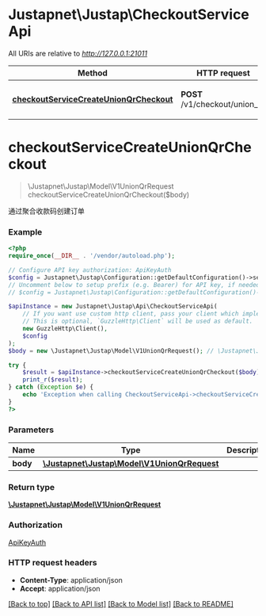 # Justapnet\Justap\CheckoutServiceApi

All URIs are relative to *http://127.0.0.1:21011*

Method | HTTP request | Description
------------- | ------------- | -------------
[**checkoutServiceCreateUnionQrCheckout**](CheckoutServiceApi.md#checkoutServiceCreateUnionQrCheckout) | **POST** /v1/checkout/union_qr | 通过聚合收款码创建订单


# **checkoutServiceCreateUnionQrCheckout**
> \Justapnet\Justap\Model\V1UnionQrRequest checkoutServiceCreateUnionQrCheckout($body)

通过聚合收款码创建订单

### Example
```php
<?php
require_once(__DIR__ . '/vendor/autoload.php');

// Configure API key authorization: ApiKeyAuth
$config = Justapnet\Justap\Configuration::getDefaultConfiguration()->setApiKey('X-JUSTAP-API-KEY', 'YOUR_API_KEY');
// Uncomment below to setup prefix (e.g. Bearer) for API key, if needed
// $config = Justapnet\Justap\Configuration::getDefaultConfiguration()->setApiKeyPrefix('X-JUSTAP-API-KEY', 'Bearer');

$apiInstance = new Justapnet\Justap\Api\CheckoutServiceApi(
    // If you want use custom http client, pass your client which implements `GuzzleHttp\ClientInterface`.
    // This is optional, `GuzzleHttp\Client` will be used as default.
    new GuzzleHttp\Client(),
    $config
);
$body = new \Justapnet\Justap\Model\V1UnionQrRequest(); // \Justapnet\Justap\Model\V1UnionQrRequest | 

try {
    $result = $apiInstance->checkoutServiceCreateUnionQrCheckout($body);
    print_r($result);
} catch (Exception $e) {
    echo 'Exception when calling CheckoutServiceApi->checkoutServiceCreateUnionQrCheckout: ', $e->getMessage(), PHP_EOL;
}
?>
```

### Parameters

Name | Type | Description  | Notes
------------- | ------------- | ------------- | -------------
 **body** | [**\Justapnet\Justap\Model\V1UnionQrRequest**](../Model/V1UnionQrRequest.md)|  |

### Return type

[**\Justapnet\Justap\Model\V1UnionQrRequest**](../Model/V1UnionQrRequest.md)

### Authorization

[ApiKeyAuth](../../README.md#ApiKeyAuth)

### HTTP request headers

 - **Content-Type**: application/json
 - **Accept**: application/json

[[Back to top]](#) [[Back to API list]](../../README.md#documentation-for-api-endpoints) [[Back to Model list]](../../README.md#documentation-for-models) [[Back to README]](../../README.md)

